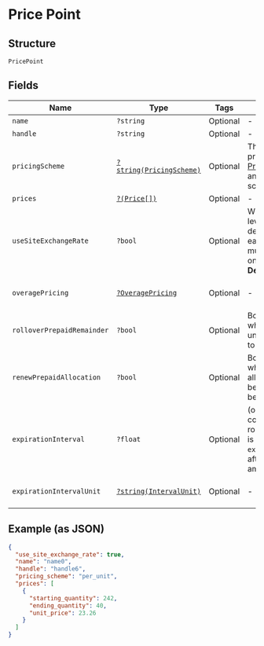 
# Price Point

## Structure

`PricePoint`

## Fields

| Name | Type | Tags | Description | Getter | Setter |
|  --- | --- | --- | --- | --- | --- |
| `name` | `?string` | Optional | - | getName(): ?string | setName(?string name): void |
| `handle` | `?string` | Optional | - | getHandle(): ?string | setHandle(?string handle): void |
| `pricingScheme` | [`?string(PricingScheme)`](../../doc/models/pricing-scheme.md) | Optional | The identifier for the pricing scheme. See [Product Components](https://help.chargify.com/products/product-components.html) for an overview of pricing schemes. | getPricingScheme(): ?string | setPricingScheme(?string pricingScheme): void |
| `prices` | [`?(Price[])`](../../doc/models/price.md) | Optional | - | getPrices(): ?array | setPrices(?array prices): void |
| `useSiteExchangeRate` | `?bool` | Optional | Whether to use the site level exchange rate or define your own prices for each currency if you have multiple currencies defined on the site.<br>**Default**: `true` | getUseSiteExchangeRate(): ?bool | setUseSiteExchangeRate(?bool useSiteExchangeRate): void |
| `overagePricing` | [`?OveragePricing`](../../doc/models/overage-pricing.md) | Optional | - | getOveragePricing(): ?OveragePricing | setOveragePricing(?OveragePricing overagePricing): void |
| `rolloverPrepaidRemainder` | `?bool` | Optional | Boolean which controls whether or not remaining units should be rolled over to the next period | getRolloverPrepaidRemainder(): ?bool | setRolloverPrepaidRemainder(?bool rolloverPrepaidRemainder): void |
| `renewPrepaidAllocation` | `?bool` | Optional | Boolean which controls whether or not the allocated quantity should be renewed at the beginning of each period | getRenewPrepaidAllocation(): ?bool | setRenewPrepaidAllocation(?bool renewPrepaidAllocation): void |
| `expirationInterval` | `?float` | Optional | (only for prepaid usage components where rollover_prepaid_remainder is true) The number of `expiration_interval_unit`s after which rollover amounts should expire | getExpirationInterval(): ?float | setExpirationInterval(?float expirationInterval): void |
| `expirationIntervalUnit` | [`?string(IntervalUnit)`](../../doc/models/interval-unit.md) | Optional | - | getExpirationIntervalUnit(): ?string | setExpirationIntervalUnit(?string expirationIntervalUnit): void |

## Example (as JSON)

```json
{
  "use_site_exchange_rate": true,
  "name": "name0",
  "handle": "handle6",
  "pricing_scheme": "per_unit",
  "prices": [
    {
      "starting_quantity": 242,
      "ending_quantity": 40,
      "unit_price": 23.26
    }
  ]
}
```

